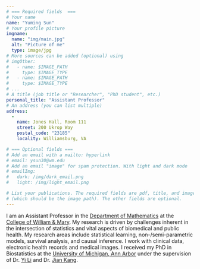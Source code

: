 ```yaml
---
# === Required fields  ===
# Your name 
name: "Yuming Sun"
# Your profile picture
imgname: 
  name: "img/main.jpg"
  alt: "Picture of me"
  type: image/jpg
# More sources can be added (optional) using 
# imgOther:
#   - name: $IMAGE_PATH
#     type: $IMAGE_TYPE
#   - name: $IMAGE_PATH
#     type: $IMAGE_TYPE
# ...
# A title (job title or "Researcher", "PhD student", etc.)
personal_title: "Assistant Professor"
# An address (you can list multiple)
address: 
  - 
    name: Jones Hall, Room 111
    street: 200 Ukrop Way
    postal_code: "23185"
    locality: Williamsburg, VA

# === Optional fields ===
# Add an email with a mailto: hyperlink
# email: ysun30@wm.edu
# Add an email "image" for spam protection. With light and dark mode
# emailImg: 
#   dark: /img/dark_email.png
#   light: /img/light_email.png

# List your publications. The required fields are pdf, title, and image 
# (which should be the image path). The other fields are optional.
---
```


I am an Assistant Professor in the [Department of Mathematics](https://www.wm.edu/as/mathematics/) at the [College of William & Mary](https://www.wm.edu/). My research is driven by challenges inherent in the intersection of statistics and vital aspects of biomedical and public health. My research areas include statistical learning, non-/semi-parametric models, survival analysis, and causal inference. I work with clinical data, electronic health records and medical images. I received my PhD in Biostatistics at the [University of Michigan, Ann Arbor](https://sph.umich.edu/biostat/) under the supervision of Dr. [Yi Li](https://websites.umich.edu/~yili/) and Dr. [Jian Kang](https://sph.umich.edu/faculty-profiles/kang-jian.html).
